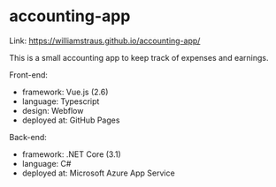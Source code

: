 # accounting-app

Link: https://williamstraus.github.io/accounting-app/

This is a small accounting app to keep track of expenses and earnings.

Front-end: 
* framework: Vue.js (2.6)
* language: Typescript
* design: Webflow
* deployed at: GitHub Pages

Back-end: 
* framework: .NET Core (3.1)
* language: C#
* deployed at: Microsoft Azure App Service
